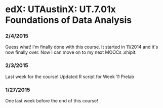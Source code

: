 # edX: UTAustinX: UT.7.01x Foundations of Data Analysis

### 2/4/2015 
Guess what! I'm finally done with this course. It started in 11/2014 and it's now finally over. Now I can move on to my next MOOCs :shipit:

### 2/3/2015
Last week for the course!
Updated R script for Week 11 Prelab 

### 1/27/2015 
One last week before the end of this course!